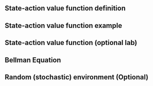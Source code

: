 ## State-action value function definition

## State-action value function example

## State-action value function (optional lab)

## Bellman Equation

## Random (stochastic) environment (Optional)